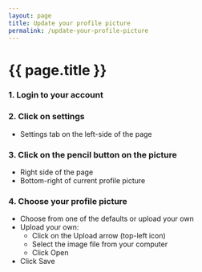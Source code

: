 ```yaml
---
layout: page
title: Update your profile picture
permalink: /update-your-profile-picture
---
```


# {{ page.title }}

### 1. Login to your account

### 2. Click on settings
- Settings tab on the left-side of the page

### 3. Click on the pencil button on the picture
- Right side of the page
- Bottom-right of current profile picture

### 4. Choose your profile picture
- Choose from one of the defaults or upload your own
- Upload your own:
    - Click on the Upload arrow (top-left icon)
    - Select the image file from your computer
    - Click Open
- Click Save
